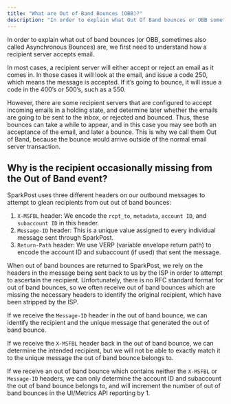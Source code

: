 ```yaml
---
title: "What are Out of Band Bounces (OBB)?"
description: "In order to explain what Out Of Band bounces or OBB sometimes also called Asynchronous Bounces are we first need to understand how a recipient server accepts email In most cases a recipient server will either accept or reject an email as it comes in In those cases it will..."
---
```


In order to explain what out of band bounces (or OBB, sometimes also called Asynchronous Bounces) are, we first need to understand how a recipient server accepts email.

In most cases, a recipient server will either accept or reject an email as it comes in. In those cases it will look at the email, and issue a code 250, which means the message is accepted. If it’s going to bounce, it will issue a code in the 400’s or 500’s, such as a 550.

However, there are some recipient servers that are configured to accept incoming emails in a holding state, and determine later whether the emails are going to be sent to the inbox, or rejected and bounced. Thus, these bounces can take a while to appear, and in this case you may see both an acceptance of the email, and later a bounce. This is why we call them Out of Band, because the bounce would arrive outside of the normal email server transaction.

## Why is the recipient occasionally missing from the Out of Band event?

SparkPost uses three different headers on our outbound messages to attempt to glean recipients from out out of band bounces:

1. `X-MSFBL` header: We encode the `rcpt_to`, `metadata`, `account ID`, and `subaccount ID` in this header.
2. `Message-ID` header: This is a unique value assigned to every individual message sent through SparkPost.
3. `Return-Path` header: We use VERP (variable envelope return path) to encode the account ID and subaccount (if used) that sent the message.

When out of band bounces are returned to SparkPost, we rely on the headers in the message being sent back to us by the ISP in order to attempt to ascertain the recipient. Unfortunately, there is no RFC standard format for out of band bounces, so we often receive out of band bounces which are missing the necessary headers to identify the original recipient, which have been stripped by the ISP.

If we receive the `Message-ID` header in the out of band bounce, we can identify the recipient and the unique message that generated the out of band bounce.

If we receive the `X-MSFBL` header back in the out of band bounce, we can determine the intended recipient, but we will not be able to exactly match it to the unique message the out of band bounce belongs to.

If we receive an out of band bounce which contains neither the `X-MSFBL` or `Message-ID` headers, we can only determine the account ID and subaccount the out of band bounce belongs to, and will increment the number of out of band bounces in the UI/Metrics API reporting by 1.
